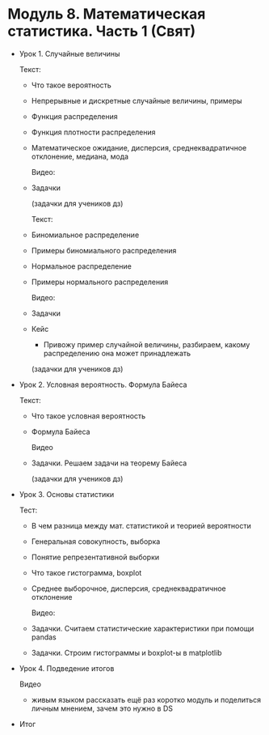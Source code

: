 # Модуль 8. Математическая статистика. Часть 1 (Свят)

- Урок 1. Случайные величины

    Текст:

  - Что такое вероятность
  - Непрерывные и дискретные случайные величины, примеры
  - Функция распределения
  - Функция плотности распределения
  - Математическое ожидание, дисперсия, среднеквадратичное отклонение, медиана, мода

    Видео:

  - Задачки

    (задачки для учеников дз)

    Текст:

  - Биномиальное распределение
  - Примеры биномиального распределения
  - Нормальное распределение
  - Примеры нормального распределения

    Видео:

  - Задачки
  - Кейс
    - Привожу пример случайной величины, разбираем, какому распределению она может принадлежать

    (задачки для учеников дз)

- Урок 2. Условная вероятность. Формула Байеса

    Текст:

  - Что такое условная вероятность
  - Формула Байеса

    Видео

  - Задачки. Решаем задачи на теорему Байеса

    (задачки для учеников дз)

- Урок 3. Основы статистики

    Тест:

  - В чем разница между мат. статистикой и теорией вероятности
  - Генеральная совокупность, выборка
  - Понятие репрезентативной выборки
  - Что такое гистограмма, boxplot
  - Среднее выборочное, дисперсия, среднеквадратичное отклонение

    Видео:

  - Задачки. Считаем статистические характеристики при помощи pandas
  - Задачки. Строим гистограммы и boxplot-ы в matplotlib
- Урок 4. Подведение итогов

    Видео

  - живым языком рассказать ещё раз коротко модуль и поделиться личным мнением, зачем это нужно в DS
- Итог
